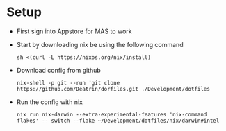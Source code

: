 # Setup

- First sign into Appstore for MAS to work
- Start by downloading nix be using the following command

    ``` shell
    sh <(curl -L https://nixos.org/nix/install)
    ```

- Download config from github

    ``` shell
    nix-shell -p git --run 'git clone https://github.com/Deatrin/dorfiles.git ./Development/dotfiles
    ```

- Run the config with nix

    ``` shell
    nix run nix-darwin --extra-experimental-features 'nix-command flakes' -- switch --flake ~/Development/dotfiles/nix/darwin#intel
    ```